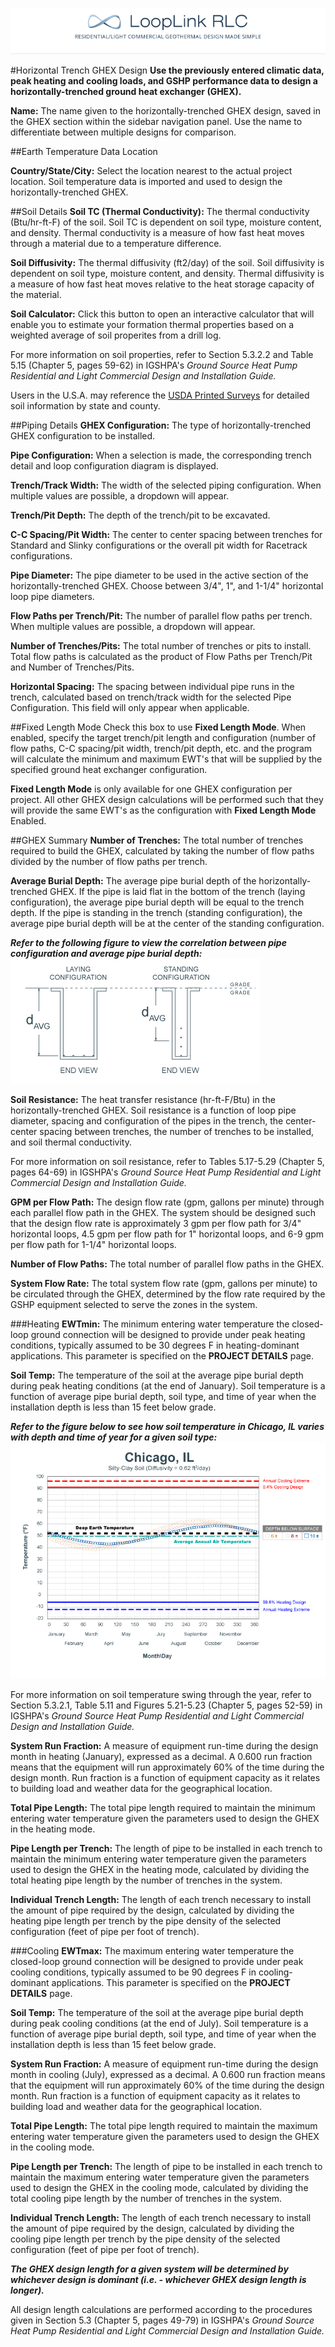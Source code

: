 <a href="http://looplinkrlc.com" title="LoopLink RLC- Residential/Light Commercial Geothermal Design Made Simple">![LoopLink RLC Help](img/RLC_help_header.png)</a>

#Horizontal Trench GHEX Design
**Use the previously entered climatic data, peak heating and cooling loads, and GSHP performance data to design a horizontally-trenched ground heat exchanger (GHEX).** 

**Name:** The name given to the horizontally-trenched GHEX design, saved in the GHEX section within the sidebar navigation panel. Use the name to differentiate between multiple designs for comparison. 

##Earth Temperature Data Location

**Country/State/City:** Select the location nearest to the actual project location. Soil temperature data is imported and used to design the horizontally-trenched GHEX.

##Soil Details
**Soil TC (Thermal Conductivity):** The thermal conductivity (Btu/hr-ft-F) of the soil. Soil TC is dependent on soil type, moisture content, and density. Thermal conductivity is a measure of how fast heat moves through a material due to a temperature difference. 

**Soil Diffusivity:** The thermal diffusivity (ft2/day) of the soil. Soil diffusivity is dependent on soil type, moisture content, and density. Thermal diffusivity is a measure of how fast heat moves relative to the heat storage capacity of the material. 

**Soil Calculator:** Click this button to open an interactive calculator that will enable you to estimate your formation thermal properties based on a weighted average of soil properites from a drill log.

For more information on soil properties, refer to Section 5.3.2.2 and Table 5.15 (Chapter 5, pages 59-62) in IGSHPA's *Ground Source Heat Pump Residential and Light Commercial Design and Installation Guide.* 

Users in the U.S.A. may reference the [USDA Printed Surveys](http://soils.usda.gov/survey/printed_surveys) for detailed soil information by state and county.

##Piping Details
**GHEX Configuration:** The type of horizontally-trenched GHEX configuration to be installed. 

**Pipe Configuration:** When a selection is made, the corresponding trench detail and loop configuration diagram is displayed. 

**Trench/Track Width:** The width of the selected piping configuration. When multiple values are possible, a dropdown will appear. 

**Trench/Pit Depth:** The depth of the trench/pit to be excavated. 

**C-C Spacing/Pit Width:** The center to center spacing between trenches for Standard and Slinky configurations or the overall pit width for Racetrack configurations. 

**Pipe Diameter:** The pipe diameter to be used in the active section of the horizontally-trenched GHEX. Choose between 3/4", 1", and 1-1/4" horizontal loop pipe diameters. 

**Flow Paths per Trench/Pit:** The number of parallel flow paths per trench. When multiple values are possible, a dropdown will appear. 

**Number of Trenches/Pits:** The total number of trenches or pits to install. Total flow paths is calculated as the product of Flow Paths per Trench/Pit and Number of Trenches/Pits. 

**Horizontal Spacing:** The spacing between individual pipe runs in the trench, calculated based on trench/track width for the selected Pipe Configuration. This field will only appear when applicable.

##Fixed Length Mode
Check this box to use **Fixed Length Mode**. When enabled, specify the target trench/pit length and configuration (number of flow paths, C-C spacing/pit width, trench/pit depth, etc. and the program will calculate the minimum and maximum EWT's that will be supplied by the specified ground heat exchanger configuration. 

**Fixed Length Mode** is only available for one GHEX configuration per project. All other GHEX design calculations will be performed such that they will provide the same EWT's as the configuration with **Fixed Length Mode** Enabled.

##GHEX Summary
**Number of Trenches:** The total number of trenches required to build the GHEX, calculated by taking the number of flow paths divided by the number of flow paths per trench. 

**Average Burial Depth:** The average pipe burial depth of the horizontally-trenched GHEX. If the pipe is laid flat in the bottom of the trench (laying configuration), the average pipe burial depth will be equal to the trench depth. If the pipe is standing in the trench (standing configuration), the average pipe burial depth will be at the center of the standing configuration. 

***Refer to the following figure to view the correlation between pipe configuration and average pipe burial depth:*** 
![Avg Pipe Depth](img/avg_pipe_depth_horizontal_trench.gif)

**Soil Resistance:** The heat transfer resistance (hr-ft-F/Btu) in the horizontally-trenched GHEX. Soil resistance is a function of loop pipe diameter, spacing and configuration of the pipes in the trench, the center-center spacing between trenches, the number of trenches to be installed, and soil thermal conductivity. 

For more information on soil resistance, refer to Tables 5.17-5.29 (Chapter 5, pages 64-69) in IGSHPA's *Ground Source Heat Pump Residential and Light Commercial Design and Installation Guide.* 

**GPM per Flow Path:** The design flow rate (gpm, gallons per minute) through each parallel flow path in the GHEX. The system should be designed such that the design flow rate is approximately 3 gpm per flow path for 3/4" horizontal loops, 4.5 gpm per flow path for 1" horizontal loops, and 6-9 gpm per flow path for 1-1/4" horizontal loops. 

**Number of Flow Paths:** The total number of parallel flow paths in the GHEX. 

**System Flow Rate:** The total system flow rate (gpm, gallons per minute) to be circulated through the GHEX, determined by the flow rate required by the GSHP equipment selected to serve the zones in the system.

###Heating
**EWTmin:** The minimum entering water temperature the closed-loop ground connection will be designed to provide under peak heating conditions, typically assumed to be 30 degrees F in heating-dominant applications. This parameter is specified on the **PROJECT DETAILS** page. 

**Soil Temp:** The temperature of the soil at the average pipe burial depth during peak heating conditions (at the end of January). Soil temperature is a function of average pipe burial depth, soil type, and time of year when the installation depth is less than 15 feet below grade. 

***Refer to the figure below to see how soil temperature in Chicago, IL varies with depth and time of year for a given soil type:*** 
![Chicago Soil Temp](img/chicago_il_air_soil_temps.gif) 

For more information on soil temperature swing through the year, refer to Section 5.3.2.1, Table 5.11 and Figures 5.21-5.23 (Chapter 5, pages 52-59) in IGSHPA's *Ground Source Heat Pump Residential and Light Commercial Design and Installation Guide.* 

**System Run Fraction:** A measure of equipment run-time during the design month in heating (January), expressed as a decimal. A 0.600 run fraction means that the equipment will run approximately 60% of the time during the design month. Run fraction is a function of equipment capacity as it relates to building load and weather data for the geographical location. 

**Total Pipe Length:** The total pipe length required to maintain the minimum entering water temperature given the parameters used to design the GHEX in the heating mode. 

**Pipe Length per Trench:** The length of pipe to be installed in each trench to maintain the minimum entering water temperature given the parameters used to design the GHEX in the heating mode, calculated by dividing the total heating pipe length by the number of trenches in the system. 

**Individual Trench Length:** The length of each trench necessary to install the amount of pipe required by the design, calculated by dividing the heating pipe length per trench by the pipe density of the selected configuration (feet of pipe per foot of trench).

###Cooling
**EWTmax:** The maximum entering water temperature the closed-loop ground connection will be designed to provide under peak cooling conditions, typically assumed to be 90 degrees F in cooling-dominant applications. This parameter is specified on the **PROJECT DETAILS** page. 

**Soil Temp:** The temperature of the soil at the average pipe burial depth during peak cooling conditions (at the end of July). Soil temperature is a function of average pipe burial depth, soil type, and time of year when the installation depth is less than 15 feet below grade. 

**System Run Fraction:** A measure of equipment run-time during the design month in cooling (July), expressed as a decimal. A 0.600 run fraction means that the equipment will run approximately 60% of the time during the design month. Run fraction is a function of equipment capacity as it relates to building load and weather data for the geographical location. 

**Total Pipe Length:** The total pipe length required to maintain the maximum entering water temperature given the parameters used to design the GHEX in the cooling mode. 

**Pipe Length per Trench:** The length of pipe to be installed in each trench to maintain the maximum entering water temperature given the parameters used to design the GHEX in the cooling mode, calculated by dividing the total cooling pipe length by the number of trenches in the system. 

**Individual Trench Length:** The length of each trench necessary to install the amount of pipe required by the design, calculated by dividing the cooling pipe length per trench by the pipe density of the selected configuration (feet of pipe per foot of trench). 

***The GHEX design length for a given system will be determined by whichever design is dominant (i.e. - whichever GHEX design length is longer).*** 

All design length calculations are performed according to the procedures given in Section 5.3 (Chapter 5, pages 49-79) in IGSHPA's *Ground Source Heat Pump Residential and Light Commercial Design and Installation Guide.*